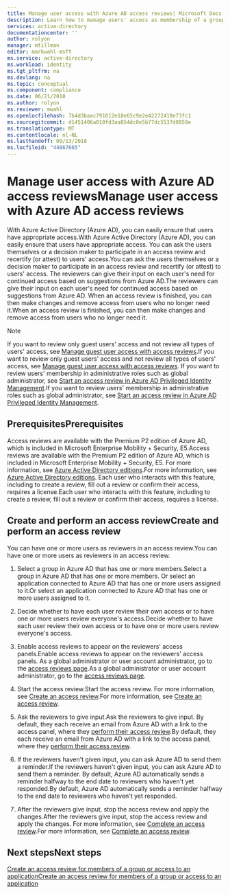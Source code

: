 ```yaml
---
title: Manage user access with Azure AD access reviews| Microsoft Docs
description: Learn how to manage users' access as membership of a group or assignment to an application with Azure Active Directory access reviews
services: active-directory
documentationcenter: ''
author: rolyon
manager: mtillman
editor: markwahl-msft
ms.service: active-directory
ms.workload: identity
ms.tgt_pltfrm: na
ms.devlang: na
ms.topic: conceptual
ms.component: compliance
ms.date: 06/21/2018
ms.author: rolyon
ms.reviewer: mwahl
ms.openlocfilehash: 7b4d3baac791012e18e65c9e2e42272410e73fc1
ms.sourcegitcommit: d1451406a010fd3aa854dc8e5b77dc5537d8050e
ms.translationtype: MT
ms.contentlocale: nl-NL
ms.lasthandoff: 09/13/2018
ms.locfileid: "44867665"
---
```

# <a name="manage-user-access-with-azure-ad-access-reviews"></a><span data-ttu-id="aca84-103">Manage user access with Azure AD access reviews</span><span class="sxs-lookup"><span data-stu-id="aca84-103">Manage user access with Azure AD access reviews</span></span>

<span data-ttu-id="aca84-104">With Azure Active Directory (Azure AD), you can easily ensure that users have appropriate access.</span><span class="sxs-lookup"><span data-stu-id="aca84-104">With Azure Active Directory (Azure AD), you can easily ensure that users have appropriate access.</span></span> <span data-ttu-id="aca84-105">You can ask the users themselves or a decision maker to participate in an access review and recertify (or attest) to users' access.</span><span class="sxs-lookup"><span data-stu-id="aca84-105">You can ask the users themselves or a decision maker to participate in an access review and recertify (or attest) to users' access.</span></span> <span data-ttu-id="aca84-106">The reviewers can give their input on each user's need for continued access based on suggestions from Azure AD.</span><span class="sxs-lookup"><span data-stu-id="aca84-106">The reviewers can give their input on each user's need for continued access based on suggestions from Azure AD.</span></span> <span data-ttu-id="aca84-107">When an access review is finished, you can then make changes and remove access from users who no longer need it.</span><span class="sxs-lookup"><span data-stu-id="aca84-107">When an access review is finished, you can then make changes and remove access from users who no longer need it.</span></span>

> [!NOTE]
> <span data-ttu-id="aca84-108">If you want to review only guest users' access and not review all types of users' access, see [Manage guest user access with access reviews](active-directory-azure-ad-controls-manage-guest-access-with-access-reviews.md).</span><span class="sxs-lookup"><span data-stu-id="aca84-108">If you want to review only guest users' access and not review all types of users' access, see [Manage guest user access with access reviews](active-directory-azure-ad-controls-manage-guest-access-with-access-reviews.md).</span></span> <span data-ttu-id="aca84-109">If you want to review users' membership in administrative roles such as global administrator, see [Start an access review in Azure AD Privileged Identity Management](privileged-identity-management/pim-how-to-start-security-review.md).</span><span class="sxs-lookup"><span data-stu-id="aca84-109">If you want to review users' membership in administrative roles such as global administrator, see [Start an access review in Azure AD Privileged Identity Management](privileged-identity-management/pim-how-to-start-security-review.md).</span></span> 
>
>

## <a name="prerequisites"></a><span data-ttu-id="aca84-110">Prerequisites</span><span class="sxs-lookup"><span data-stu-id="aca84-110">Prerequisites</span></span> 


<span data-ttu-id="aca84-111">Access reviews are available with the Premium P2 edition of Azure AD, which is included in Microsoft Enterprise Mobility + Security, E5.</span><span class="sxs-lookup"><span data-stu-id="aca84-111">Access reviews are available with the Premium P2 edition of Azure AD, which is included in Microsoft Enterprise Mobility + Security, E5.</span></span> <span data-ttu-id="aca84-112">For more information, see [Azure Active Directory editions](active-directory-editions.md).</span><span class="sxs-lookup"><span data-stu-id="aca84-112">For more information, see [Azure Active Directory editions](active-directory-editions.md).</span></span> <span data-ttu-id="aca84-113">Each user who interacts with this feature, including to create a review, fill out a review or confirm their access, requires a license.</span><span class="sxs-lookup"><span data-stu-id="aca84-113">Each user who interacts with this feature, including to create a review, fill out a review or confirm their access, requires a license.</span></span> 

## <a name="create-and-perform-an-access-review"></a><span data-ttu-id="aca84-114">Create and perform an access review</span><span class="sxs-lookup"><span data-stu-id="aca84-114">Create and perform an access review</span></span>

<span data-ttu-id="aca84-115">You can have one or more users as reviewers in an access review.</span><span class="sxs-lookup"><span data-stu-id="aca84-115">You can have one or more users as reviewers in an access review.</span></span>  

1. <span data-ttu-id="aca84-116">Select a group in Azure AD that has one or more members.</span><span class="sxs-lookup"><span data-stu-id="aca84-116">Select a group in Azure AD that has one or more members.</span></span> <span data-ttu-id="aca84-117">Or select an application connected to Azure AD that has one or more users assigned to it.</span><span class="sxs-lookup"><span data-stu-id="aca84-117">Or select an application connected to Azure AD that has one or more users assigned to it.</span></span> 

2. <span data-ttu-id="aca84-118">Decide whether to have each user review their own access or to have one or more users review everyone's access.</span><span class="sxs-lookup"><span data-stu-id="aca84-118">Decide whether to have each user review their own access or to have one or more users review everyone's access.</span></span>

3. <span data-ttu-id="aca84-119">Enable access reviews to appear on the reviewers' access panels.</span><span class="sxs-lookup"><span data-stu-id="aca84-119">Enable access reviews to appear on the reviewers' access panels.</span></span> <span data-ttu-id="aca84-120">As a global administrator or user account administrator, go to the [access reviews page](https://portal.azure.com/#blade/Microsoft_AAD_ERM/DashboardBlade/).</span><span class="sxs-lookup"><span data-stu-id="aca84-120">As a global administrator or user account administrator, go to the [access reviews page](https://portal.azure.com/#blade/Microsoft_AAD_ERM/DashboardBlade/).</span></span>

4. <span data-ttu-id="aca84-121">Start the access review.</span><span class="sxs-lookup"><span data-stu-id="aca84-121">Start the access review.</span></span> <span data-ttu-id="aca84-122">For more information, see [Create an access review](active-directory-azure-ad-controls-create-access-review.md).</span><span class="sxs-lookup"><span data-stu-id="aca84-122">For more information, see [Create an access review](active-directory-azure-ad-controls-create-access-review.md).</span></span>

5. <span data-ttu-id="aca84-123">Ask the reviewers to give input.</span><span class="sxs-lookup"><span data-stu-id="aca84-123">Ask the reviewers to give input.</span></span> <span data-ttu-id="aca84-124">By default, they each receive an email from Azure AD with a link to the access panel, where they [perform their access review](active-directory-azure-ad-controls-perform-access-review.md).</span><span class="sxs-lookup"><span data-stu-id="aca84-124">By default, they each receive an email from Azure AD with a link to the access panel, where they [perform their access review](active-directory-azure-ad-controls-perform-access-review.md).</span></span>

6. <span data-ttu-id="aca84-125">If the reviewers haven't given input, you can ask Azure AD to send them a reminder.</span><span class="sxs-lookup"><span data-stu-id="aca84-125">If the reviewers haven't given input, you can ask Azure AD to send them a reminder.</span></span> <span data-ttu-id="aca84-126">By default, Azure AD automatically sends a reminder halfway to the end date to reviewers who haven't yet responded.</span><span class="sxs-lookup"><span data-stu-id="aca84-126">By default, Azure AD automatically sends a reminder halfway to the end date to reviewers who haven't yet responded.</span></span>

7. <span data-ttu-id="aca84-127">After the reviewers give input, stop the access review and apply the changes.</span><span class="sxs-lookup"><span data-stu-id="aca84-127">After the reviewers give input, stop the access review and apply the changes.</span></span> <span data-ttu-id="aca84-128">For more information, see [Complete an access review](active-directory-azure-ad-controls-complete-access-review.md).</span><span class="sxs-lookup"><span data-stu-id="aca84-128">For more information, see [Complete an access review](active-directory-azure-ad-controls-complete-access-review.md).</span></span>


## <a name="next-steps"></a><span data-ttu-id="aca84-129">Next steps</span><span class="sxs-lookup"><span data-stu-id="aca84-129">Next steps</span></span>

[<span data-ttu-id="aca84-130">Create an access review for members of a group or access to an application</span><span class="sxs-lookup"><span data-stu-id="aca84-130">Create an access review for members of a group or access to an application</span></span>](active-directory-azure-ad-controls-create-access-review.md)




